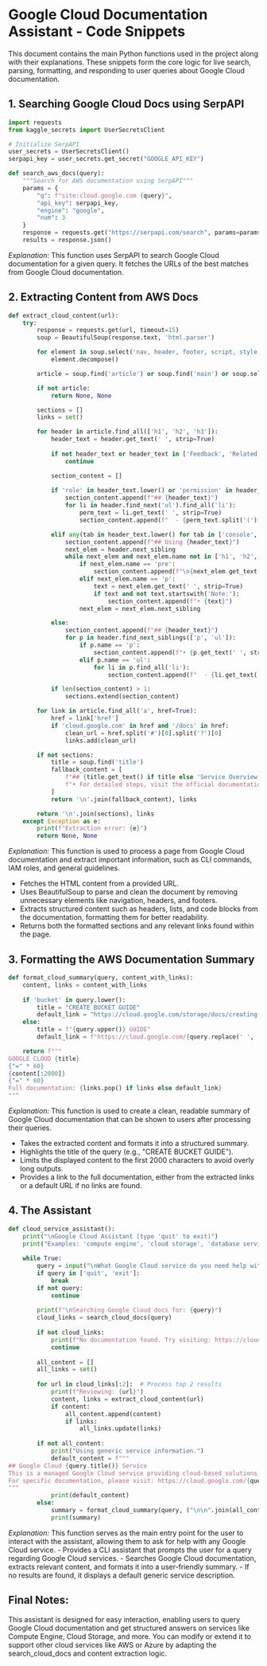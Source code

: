 # Google Cloud Documentation Assistant - Code Snippets

This document contains the main Python functions used in the project along with their explanations. These snippets form the core logic for live search, parsing, formatting, and responding to user queries about Google Cloud documentation.

## 1. Searching Google Cloud Docs using SerpAPI

```python
import requests
from kaggle_secrets import UserSecretsClient

# Initialize SerpAPI
user_secrets = UserSecretsClient()
serpapi_key = user_secrets.get_secret("GOOGLE_API_KEY")

def search_aws_docs(query):
    """Search for AWS documentation using SerpAPI"""
    params = {
        "q": f"site:cloud.google.com {query}",
        "api_key": serpapi_key,
        "engine": "google",
        "num": 3  
    }
    response = requests.get("https://serpapi.com/search", params=params, timeout=10)
    results = response.json()
```

*Explanation:*
This function uses SerpAPI to search Google Cloud documentation for a given query.  It fetches the URLs of the best matches from Google Cloud documentation.

## 2. Extracting Content from AWS Docs

```python
def extract_cloud_content(url):
    try:
        response = requests.get(url, timeout=15)
        soup = BeautifulSoup(response.text, 'html.parser')

        for element in soup.select('nav, header, footer, script, style'):
            element.decompose()

        article = soup.find('article') or soup.find('main') or soup.select_one('.devsite-article, .article') or soup.body

        if not article:
            return None, None

        sections = []
        links = set()

        for header in article.find_all(['h1', 'h2', 'h3']):
            header_text = header.get_text(' ', strip=True)
            
            if not header_text or header_text in ['Feedback', 'Related links']:
                continue

            section_content = []
            
            if 'role' in header_text.lower() or 'permission' in header_text.lower():
                section_content.append(f"## {header_text}")
                for li in header.find_next('ul').find_all('li'):
                    perm_text = li.get_text(' ', strip=True)
                    section_content.append(f"  - {perm_text.split('(')[0].strip()}")

            elif any(tab in header_text.lower() for tab in ['console', 'command line', 'api']):
                section_content.append(f"## Using {header_text}")
                next_elem = header.next_sibling
                while next_elem and next_elem.name not in ['h1', 'h2', 'h3']:
                    if next_elem.name == 'pre':
                        section_content.append(f"\n{next_elem.get_text()}\n")
                    elif next_elem.name == 'p':
                        text = next_elem.get_text(' ', strip=True)
                        if text and not text.startswith('Note:'):
                            section_content.append(f"• {text}")
                    next_elem = next_elem.next_sibling

            else:
                section_content.append(f"## {header_text}")
                for p in header.find_next_siblings(['p', 'ul']):
                    if p.name == 'p':
                        section_content.append(f"• {p.get_text(' ', strip=True)}")
                    elif p.name == 'ul':
                        for li in p.find_all('li'):
                            section_content.append(f"  - {li.get_text(' ', strip=True)}")

            if len(section_content) > 1:
                sections.extend(section_content)

        for link in article.find_all('a', href=True):
            href = link['href']
            if 'cloud.google.com' in href and '/docs' in href:
                clean_url = href.split('#')[0].split('?')[0]
                links.add(clean_url)

        if not sections:
            title = soup.find('title')
            fallback_content = [
                f"## {title.get_text() if title else 'Service Overview'}",
                f"• For detailed steps, visit the official documentation: {url}"
            ]
            return '\n'.join(fallback_content), links

        return '\n'.join(sections), links
    except Exception as e:
        print(f"Extraction error: {e}")
        return None, None
```

*Explanation:*
This function is used to process a page from Google Cloud documentation and extract important information, such as CLI commands, IAM roles, and general guidelines.
 - Fetches the HTML content from a provided URL.
 - Uses BeautifulSoup to parse and clean the document by removing unnecessary elements like navigation, headers, and footers.
 - Extracts structured content such as headers, lists, and code blocks from the documentation, formatting them for better readability.
 - Returns both the formatted sections and any relevant links found within the page.

## 3. Formatting the AWS Documentation Summary
```python
def format_cloud_summary(query, content_with_links):
    content, links = content_with_links
    
    if 'bucket' in query.lower():
        title = "CREATE BUCKET GUIDE"
        default_link = "https://cloud.google.com/storage/docs/creating-buckets"
    else:
        title = f"{query.upper()} GUIDE"
        default_link = f"https://cloud.google.com/{query.replace(' ', '-')}"

    return f"""
GOOGLE CLOUD {title}
{"=" * 60}
{content[:2000]}
{"=" * 60}
Full documentation: {links.pop() if links else default_link}
"""
```

*Explanation:*
This function is used to create a clean, readable summary of Google Cloud documentation that can be shown to users after processing their queries.
   - Takes the extracted content and formats it into a structured summary.
   - Highlights the title of the query (e.g., "CREATE BUCKET GUIDE").
   - Limits the displayed content to the first 2000 characters to avoid overly long outputs.
   - Provides a link to the full documentation, either from the extracted links or a default URL if no links are found.

## 4. The Assistant
```python
def cloud_service_assistant():
    print("\nGoogle Cloud Assistant (type 'quit' to exit)")
    print("Examples: 'compute engine', 'cloud storage', 'database services'")
    
    while True:
        query = input("\nWhat Google Cloud service do you need help with? ").strip().lower()
        if query in ['quit', 'exit']:
            break
        if not query:
            continue
            
        print(f"\nSearching Google Cloud docs for: {query}")
        cloud_links = search_cloud_docs(query)
        
        if not cloud_links:
            print(f"No documentation found. Try visiting: https://cloud.google.com/{query.replace(' ', '-')}") 
            continue
               
        all_content = []
        all_links = set()
        
        for url in cloud_links[:2]:  # Process top 2 results
            print(f"Reviewing: {url}")
            content, links = extract_cloud_content(url)
            if content:
                all_content.append(content)
                if links:
                    all_links.update(links)
        
        if not all_content:
            print("Using generic service information.")
            default_content = f"""
## Google Cloud {query.title()} Service
This is a managed Google Cloud service providing cloud-based solutions.
For specific documentation, please visit: https://cloud.google.com/{query.replace(' ', '-')}
"""
            print(default_content)
        else:
            summary = format_cloud_summary(query, ("\n\n".join(all_content), all_links))
            print(summary)
```

*Explanation:*
This function serves as the main entry point for the user to interact with the assistant, allowing them to ask for help with any Google Cloud service.
    - Provides a CLI assistant that prompts the user for a query regarding Google Cloud services.
    - Searches Google Cloud documentation, extracts relevant content, and formats it into a user-friendly summary.
    - If no results are found, it displays a default generic service description.


## Final Notes:
  This assistant is designed for easy interaction, enabling users to query Google Cloud documentation and get structured answers on services like Compute Engine, Cloud Storage, and more. You can modify or extend it to support other cloud services like AWS or Azure by adapting the search_cloud_docs and content extraction logic.
